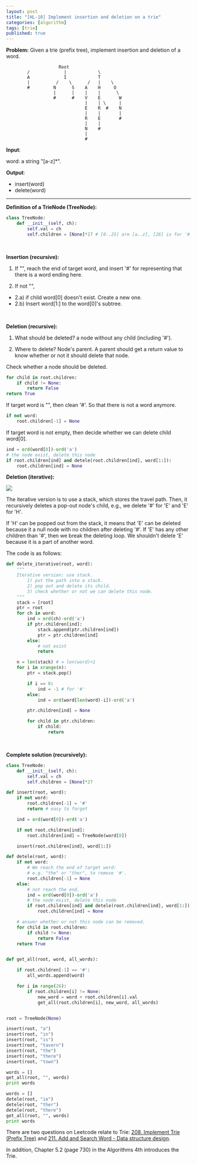 ```yaml
---
layout: post
title: "[HL-10] Implement insertion and deletion on a trie"
categories: [algorithm]
tags: [trie]
published: true
---
```


__Problem:__ Given a trie (prefix tree), implement insertion and deletion
of a word.

                        Root
            /             |            \
            A             I            T
            |          /    \      /   |    \
            #         N      S    A    H     O
                      |      |    |    |      \
                      #      #    V    E       W
                                  |    | \     |
                                  E    R  #    N
                                  |    |       |
                                  R    E       #
                                  |    |
                                  N    #
                                  |
                                  #

__Input__:

word: a string "[a-z]\*".

__Output__:

- insert(word)
- delete(word)

---

__Definition of a TrieNode (TreeNode):__

~~~ python
class TreeNode:
    def __init__(self, ch):
        self.val = ch
        self.children = [None]*27 # [0..25] are [a..z], [26] is for '#'.
~~~

<br />

__Insertion (recursive):__

1) If "", reach the end of target word, and insert '#' for representing
that there is a word ending here.

2) If not "",

- 2.a) if child word[0] doesn't exist. Create a new one.
- 2.b) Insert word[1:] to the word[0]'s subtree.

<br />

__Deletion (recursive):__

1) What should be deleted? a node without any child (including '#').

2) Where to delete? Node's parent. A parent should get a return
value to know whether or not it should delete that node.

Check whether a node should be deleted.

~~~ python
for child in root.children:
    if child != None:
        return False
return True
~~~

If target word is "", then clean '#'. So that there is not a word anymore.

~~~ python
if not word:
    root.children[-1] = None
~~~

If target word is not empty, then decide whether we can delete child word[0].

~~~ python
ind = ord(word[0])-ord('a')
# the node exist, delete this node
if root.children[ind] and detele(root.children[ind], word[1:]):
    root.children[ind] = None
~~~

__Deletion (iterative):__

![](https://farm2.staticflickr.com/1511/25153304272_b019762325.jpg)

The iterative version is to use a stack, which stores the travel path.
Then, it recursively deletes a pop-out node's child, e.g., we delete
'#' for 'E' and 'E'
for 'H'.

If 'H' can be popped out from the stack, it means that 'E' can be deleted
because it a null node with no children after deleting '#'. If 'E' has any
other children than '#', then we break the deleting loop. We shouldn't
delete 'E' because it is a part of another word.

The code is as follows:

~~~ python
def delete_iterative(root, word):
    """
    Iterative version: use stack.
        1) put the path into a stack.
        2) pop out and delete its child.
        3) check whether or not we can delete this node.
    """
    stack = [root]
    ptr = root
    for ch in word:
        ind = ord(ch)-ord('a')
        if ptr.children[ind]:
            stack.append(ptr.children[ind])
            ptr = ptr.children[ind]
        else:
            # not exist
            return

    n = len(stack) # = len(word)+1
    for i in xrange(n):
        ptr = stack.pop()

        if i == 0:
            ind = -1 # for '#'
        else:
            ind = ord(word[len(word)-i])-ord('a')

        ptr.children[ind] = None

        for child in ptr.children:
            if child:
                return
~~~

<br />

__Complete solution (recursively):__

~~~ python
class TreeNode:
    def __init__(self, ch):
        self.val = ch
        self.children = [None]*27

def insert(root, word):
    if not word:
        root.children[-1] = '#'
        return # easy to forget

    ind = ord(word[0])-ord('a')

    if not root.children[ind]:
        root.children[ind] = TreeNode(word[0])

    insert(root.children[ind], word[1:])

def detele(root, word):
    if not word:
        # We reach the end of target word:
        # e.g. "the" or "ther", to remove '#'.
        root.children[-1] = None
    else:
        # not reach the end.
        ind = ord(word[0])-ord('a')
        # the node exist, delete this node
        if root.children[ind] and detele(root.children[ind], word[1:]):
            root.children[ind] = None

    # answer whether or not this node can be removed.
    for child in root.children:
        if child != None:
            return False
    return True


def get_all(root, word, all_words):

    if root.children[-1] == '#':
        all_words.append(word)

    for i in range(26):
        if root.children[i] != None:
            new_word = word + root.children[i].val
            get_all(root.children[i], new_word, all_words)


root = TreeNode(None)

insert(root, "a")
insert(root, "in")
insert(root, "is")
insert(root, "tavern")
insert(root, "the")
insert(root, "there")
insert(root, "town")

words = []
get_all(root, "", words)
print words

words = []
detele(root, "ie")
detele(root, "ther")
detele(root, "there")
get_all(root, "", words)
print words
~~~

There are two questions on Leetcode relate to Trie:
[208. Implement Trie (Prefix Tree)](https://leetcode.com/problems/implement-trie-prefix-tree/)
and
[211. Add and Search Word - Data structure design](https://leetcode.com/problems/add-and-search-word-data-structure-design/).

In addition, Chapter 5.2 (page 730) in the Algorithms 4th introduces
the Trie.
